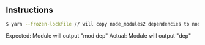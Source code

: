 ## Instructions

```bash
$ yarn --frozen-lockfile // will copy node_modules2 dependencies to node_modules
```

Expected: Module will output "mod dep"
Actual: Module will output "dep"
